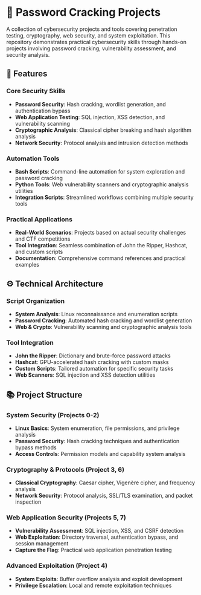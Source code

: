 # 🔐 Password Cracking Projects
A collection of cybersecurity projects and tools covering penetration testing, cryptography, web security, and system exploitation. This repository demonstrates practical cybersecurity skills through hands-on projects involving password cracking, vulnerability assessment, and security analysis.

## 🚀 Features

### Core Security Skills
- **Password Security**: Hash cracking, wordlist generation, and authentication bypass
- **Web Application Testing**: SQL injection, XSS detection, and vulnerability scanning
- **Cryptographic Analysis**: Classical cipher breaking and hash algorithm analysis
- **Network Security**: Protocol analysis and intrusion detection methods

### Automation Tools
- **Bash Scripts**: Command-line automation for system exploration and password cracking
- **Python Tools**: Web vulnerability scanners and cryptographic analysis utilities
- **Integration Scripts**: Streamlined workflows combining multiple security tools

### Practical Applications
- **Real-World Scenarios**: Projects based on actual security challenges and CTF competitions
- **Tool Integration**: Seamless combination of John the Ripper, Hashcat, and custom scripts
- **Documentation**: Comprehensive command references and practical examples

## ⚙️ Technical Architecture

### Script Organization
- **System Analysis**: Linux reconnaissance and enumeration scripts
- **Password Cracking**: Automated hash cracking and wordlist generation
- **Web & Crypto**: Vulnerability scanning and cryptographic analysis tools

### Tool Integration
- **John the Ripper**: Dictionary and brute-force password attacks
- **Hashcat**: GPU-accelerated hash cracking with custom masks
- **Custom Scripts**: Tailored automation for specific security tasks
- **Web Scanners**: SQL injection and XSS detection utilities

## 📚 Project Structure

### System Security (Projects 0-2)
- **Linux Basics**: System enumeration, file permissions, and privilege analysis
- **Password Security**: Hash cracking techniques and authentication bypass methods
- **Access Controls**: Permission models and capability system analysis

### Cryptography & Protocols (Project 3, 6)
- **Classical Cryptography**: Caesar cipher, Vigenère cipher, and frequency analysis
- **Network Security**: Protocol analysis, SSL/TLS examination, and packet inspection

### Web Application Security (Projects 5, 7)
- **Vulnerability Assessment**: SQL injection, XSS, and CSRF detection
- **Web Exploitation**: Directory traversal, authentication bypass, and session management
- **Capture the Flag**: Practical web application penetration testing

### Advanced Exploitation (Project 4)
- **System Exploits**: Buffer overflow analysis and exploit development
- **Privilege Escalation**: Local and remote exploitation techniques
